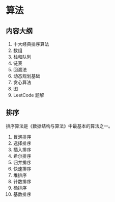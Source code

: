 # 算法

## 内容大纲

1. 十大经典排序算法
2. 数组
3. 栈和队列
4. 链表
5. 回溯法
6. 动态规划基础
7. 贪心算法
8. 图
9. LeetCode 题解

## 排序

排序算法是《数据结构与算法》中最基本的算法之一。

1. [冒泡排序](1.1.bubbleSort.md)
2. 选择排序
3. 插入排序
4. 希尔排序
5. 归并排序
6. 快速排序
7. 堆排序
8. 计数排序
9. 桶排序
10. 基数排序
